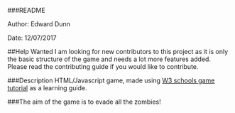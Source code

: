 ###README

Author: 
Edward Dunn

Date: 
12/07/2017

##Help Wanted
I am looking for new contributors to this project as it is only the basic structure of the game and needs a lot
more features added. Please read the contributing guide if you would like to contribute.

###Description
HTML/Javascript game, made using [W3 schools game tutorial](http://www.w3schools.com/graphics/game_canvas.asp ) as a learning guide. 

###The aim of the game is to evade all the zombies!








